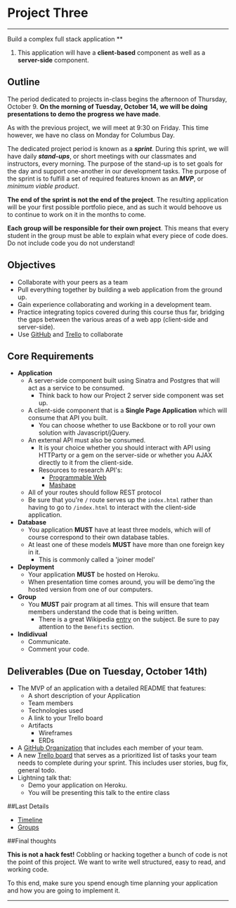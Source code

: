 # Project Three

---

Build a complex full stack application **

1. This application will have a **client-based** component as well as a **server-side** component.

## Outline

The period dedicated to projects in-class begins the afternoon of Thursday, October 9. **On the morning of Tuesday, October 14, we will be doing presentations to demo the progress we have made**.

As with the previous project, we will meet at 9:30 on Friday. This time however, we have no class on Monday for Columbus Day.

The dedicated project period is known as a ***sprint***. During this sprint, we will have daily ***stand-ups***, or short meetings with our classmates and instructors, every morning. The purpose of the stand-up is to set goals for the day and support one-another in our development tasks. The purpose of the sprint is to fulfill a set of required features known as an ***MVP***, or *minimum viable product*.

**The end of the sprint is not the end of the project**. The resulting application will be your first possible portfolio piece, and as such it would behoove us to continue to work on it in the months to come.

**Each group will be responsible for their own project**. This means that every student in the group  must be able to explain what every piece of code does. Do not include code you do not understand!

## Objectives

- Collaborate with your peers as a team
- Pull everything together by building a web application from the ground up.
- Gain experience collaborating and working in a development team.
- Practice integrating topics covered during this course thus far, bridging the gaps between the various areas of a web app (client-side and server-side).
- Use [GitHub](https://help.github.com/categories/63/articles) and [Trello](https://trello.com/) to collaborate


## Core Requirements
- __Application__
    - A server-side component built using Sinatra and Postgres that will act as a service to be consumed.
      - Think back to how our Project 2 server side component was set up.
    - A client-side component that is a **Single Page Application** which will consume that API you built.
      - You can choose whether to use Backbone or to roll your own solution with Javascript/jQuery.
    - An external API must also be consumed.
      - It is your choice whether you should interact with API using HTTParty or a gem on the server-side or whether you AJAX directly to it from the client-side.
      - Resources to research API's:
        - [Programmable Web](http://www.programmableweb.com/)
        - [Mashape](https://www.mashape.com/)
    - All of your routes should follow REST protocol
    - Be sure that you're `/` route serves up the `index.html` rather than having to go to `/index.html` to interact with the client-side application.
- __Database__
  - You application **MUST** have at least three models, which will of course correspond to their own database tables.
  - At least one of these models **MUST** have more than one foreign key in it.
    - This is commonly called a 'joiner model'
- __Deployment__
  - Your application **MUST** be hosted on Heroku.
  - When presentation time comes around, you will be demo'ing the hosted version from one of our computers.
- __Group__
  - You **MUST** pair program at all times. This will ensure that team members understand the code that is being written.
    - There is a great Wikipedia [entry](http://en.wikipedia.org/wiki/Pair_programming) on the subject. Be sure to pay attention to the `Benefits` section.
- __Indidivual__
    - Communicate.
    - Comment your code.

## Deliverables (Due on Tuesday, October 14th)

- The MVP of an application with a detailed README that features:
    - A short description of your Application
    - Team members
    - Technologies used
    - A link to your Trello board
    - Artifacts
      - Wireframes
      - ERDs
- A [GitHub Organization](https://github.com/blog/674-introducing-organizations) that includes each member of your team.
- A new [Trello board](https://trello.com/) that serves as a prioritized list of tasks your team needs to complete during your sprint. This includes user stories, bug fix, general todo.
- Lightning talk that:
    - Demo your application on Heroku.
    - You will be presenting this talk to the entire class


##Last Details
- [Timeline][timeline]
- [Groups][groups]


<!-- Links -->

[timeline]: timeline.md
[groups]: groups.md

##Final thoughts

**This is not a hack fest!** Cobbling or hacking together a bunch of code is not the point of this project. We want to write well structured, easy to read, and working code.

To this end, make sure you spend enough time planning your application and how you are going to implement it.

---
